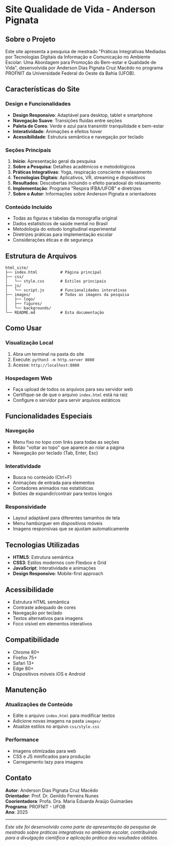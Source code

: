# Site Qualidade de Vida - Anderson Pignata

## Sobre o Projeto

Este site apresenta a pesquisa de mestrado "Práticas Integrativas Mediadas por Tecnologias Digitais da Informação e Comunicação no Ambiente Escolar: Uma Abordagem para Promoção do Bem-estar e Qualidade de Vida", desenvolvida por Anderson Dias Pignata Cruz Macêdo no programa PROFNIT da Universidade Federal do Oeste da Bahia (UFOB).

## Características do Site

### Design e Funcionalidades
- **Design Responsivo**: Adaptável para desktop, tablet e smartphone
- **Navegação Suave**: Transições fluidas entre seções
- **Paleta de Cores**: Verde e azul para transmitir tranquilidade e bem-estar
- **Interatividade**: Animações e efeitos hover
- **Acessibilidade**: Estrutura semântica e navegação por teclado

### Seções Principais
1. **Início**: Apresentação geral da pesquisa
2. **Sobre a Pesquisa**: Detalhes acadêmicos e metodológicos
3. **Práticas Integrativas**: Yoga, respiração consciente e relaxamento
4. **Tecnologias Digitais**: Aplicativos, VR, streaming e dispositivos
5. **Resultados**: Descobertas incluindo o efeito paradoxal do relaxamento
6. **Implementação**: Programa "Respira IFBA/UFOB" e diretrizes
7. **Sobre o Autor**: Informações sobre Anderson Pignata e orientadores

### Conteúdo Incluído
- Todas as figuras e tabelas da monografia original
- Dados estatísticos de saúde mental no Brasil
- Metodologia do estudo longitudinal experimental
- Diretrizes práticas para implementação escolar
- Considerações éticas e de segurança

## Estrutura de Arquivos

```
html_site/
├── index.html          # Página principal
├── css/
│   └── style.css       # Estilos principais
├── js/
│   └── script.js       # Funcionalidades interativas
├── images/             # Todas as imagens da pesquisa
│   ├── logo/
│   ├── figures/
│   └── backgrounds/
└── README.md           # Esta documentação
```

## Como Usar

### Visualização Local
1. Abra um terminal na pasta do site
2. Execute: `python3 -m http.server 8080`
3. Acesse: `http://localhost:8080`

### Hospedagem Web
- Faça upload de todos os arquivos para seu servidor web
- Certifique-se de que o arquivo `index.html` está na raiz
- Configure o servidor para servir arquivos estáticos

## Funcionalidades Especiais

### Navegação
- Menu fixo no topo com links para todas as seções
- Botão "voltar ao topo" que aparece ao rolar a página
- Navegação por teclado (Tab, Enter, Esc)

### Interatividade
- Busca no conteúdo (Ctrl+F)
- Animações de entrada para elementos
- Contadores animados nas estatísticas
- Botões de expandir/contrair para textos longos

### Responsividade
- Layout adaptável para diferentes tamanhos de tela
- Menu hambúrguer em dispositivos móveis
- Imagens responsivas que se ajustam automaticamente

## Tecnologias Utilizadas

- **HTML5**: Estrutura semântica
- **CSS3**: Estilos modernos com Flexbox e Grid
- **JavaScript**: Interatividade e animações
- **Design Responsivo**: Mobile-first approach

## Acessibilidade

- Estrutura HTML semântica
- Contraste adequado de cores
- Navegação por teclado
- Textos alternativos para imagens
- Foco visível em elementos interativos

## Compatibilidade

- Chrome 80+
- Firefox 75+
- Safari 13+
- Edge 80+
- Dispositivos móveis iOS e Android

## Manutenção

### Atualizações de Conteúdo
- Edite o arquivo `index.html` para modificar textos
- Adicione novas imagens na pasta `images/`
- Atualize estilos no arquivo `css/style.css`

### Performance
- Imagens otimizadas para web
- CSS e JS minificados para produção
- Carregamento lazy para imagens

## Contato

**Autor**: Anderson Dias Pignata Cruz Macêdo  
**Orientador**: Prof. Dr. Genildo Ferreira Nunes  
**Coorientadora**: Profa. Dra. Maria Eduarda Araújo Guimarães  
**Programa**: PROFNIT - UFOB  
**Ano**: 2025

---

*Este site foi desenvolvido como parte da apresentação da pesquisa de mestrado sobre práticas integrativas no ambiente escolar, contribuindo para a divulgação científica e aplicação prática dos resultados obtidos.*
